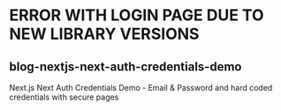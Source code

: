 # ERROR WITH LOGIN PAGE DUE TO NEW LIBRARY VERSIONS
## blog-nextjs-next-auth-credentials-demo
Next.js Next Auth Credentials Demo - Email &amp; Password and hard coded credentials with secure pages
